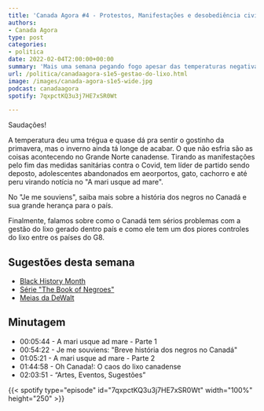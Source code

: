 ```yaml
---
title: 'Canada Agora #4 - Protestos, Manifestações e desobediência civil'
authors:
- Canada Agora
type: post
categories:
- politica
date: 2022-02-04T2:00:00+00:00
summary: 'Mais uma semana pegando fogo apesar das temperaturas negativas no país. O comboio de caminhões que se dirigiu a Ottawa disse que chegou para ficar'
url: /politica/canadaagora-s1e5-gestao-do-lixo.html
image: /images/canada-agora-s1e5-wide.jpg
podcast: canadaagora
spotify: 7qxpctKQ3u3j7HE7xSR0Wt

---
```


Saudações!

A temperatura deu uma trégua e quase dá pra sentir o gostinho da primavera, mas o inverno ainda tá longe de acabar. O que não esfria são as coisas acontecendo no Grande Norte canadense. Tirando as manifestações pelo fim das medidas sanitárias contra o Covid, tem líder de partido sendo deposto, adolescentes abandonados em aeorportos, gato, cachorro e até peru virando notícia no "A mari usque ad mare".

No "Je me souviens", saiba mais sobre a história dos negros no Canadá e sua grande herança para o país.

Finalmente, falamos sobre como o Canadá tem sérios problemas com a gestão do lixo gerado dentro país e como ele tem um dos piores controles do lixo entre os países do G8.

## Sugestões desta semana
- [Black History Month](https://www.canada.ca/en/canadian-heritage/campaigns/black-history-month.html)
- [Série "The Book of Negroes"](https://gem.cbc.ca/media/the-book-of-negroes/s01)
- [Meias da DeWalt](https://sockssocks.ca/collections/dewalt)

## Minutagem

- 00:05:44 - A mari usque ad mare - Parte 1
- 00:54:22 - Je me souviens: "Breve história dos negros no Canadá"
- 01:05:21 - A mari usque ad mare - Parte 2
- 01:44:58 - Oh Canada!: O caos do lixo canadense
- 02:03:51 - “Artes, Eventos, Sugestões”

{{< spotify type="episode" id="7qxpctKQ3u3j7HE7xSR0Wt" width="100%" height="250" >}}
